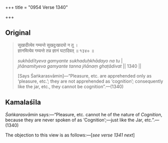 +++
title = "0954 Verse 1340"

+++
## Original 
>
> सुखादीत्येव गम्यन्ते सुखदुःखादयो न तु ।  
> ज्ञानमित्येव गम्यन्ते तन्न ज्ञानं घटादिवत् ॥ १३४० ॥ 
>
> *sukhādītyeva gamyante sukhaduḥkhādayo na tu* \|  
> *jñānamityeva gamyante tanna jñānaṃ ghaṭādivat* \|\| 1340 \|\| 
>
> [Says Śaṅkarasvāmin]—“Pleasure, etc. are apprehended only as ‘pleasure, etc.’; they are not apprehended as ‘cognition’; consequently like the jar, etc., they cannot be cognition”.—(1340)



## Kamalaśīla

*Śaṅkarasvāmin* says:—“Pleasure, etc. cannot he of the nature of *Cognition*, because they are never spoken of as ‘Cognition’;—just like the Jar, etc.”.—(1340)

The objection to this view is as follows:—[*see verse 1341 next*]


